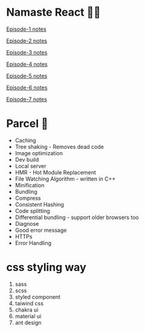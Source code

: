 # Namaste React 🙏🏻

[Episode-1 notes](https://docs.google.com/document/d/11--oprPYzNz5DFEbmqpkL-ipW-ehHTBd/edit?usp=drive_link&ouid=115259898732327540831&rtpof=true&sd=true)

[Episode-2 notes](https://docs.google.com/document/d/11BpQyp0df37MC_mVZS_C02Ys3D545PgI/edit?usp=drive_link&ouid=115259898732327540831&rtpof=true&sd=true)

[Episode-3 notes](https://docs.google.com/document/d/12GWC6wlkb0x0cCE3O6OrbGynlizTzAFo/edit?usp=drive_link&ouid=115259898732327540831&rtpof=true&sd=true)

[Episode-4 notes](https://docs.google.com/document/d/12ShxmR0b0AzjwnK01uzFNgw0EcmxHBMz/edit?usp=drive_link&ouid=115259898732327540831&rtpof=true&sd=true)

[Episode-5 notes](https://docs.google.com/document/d/13SxOoUTn1ey4W4N5y3BRkJrnOOK6HFVw/edit?usp=drive_link&ouid=115259898732327540831&rtpof=true&sd=true)

[Episode-6 notes](https://docs.google.com/document/d/13VoYfC5dX3omE1ZAO27Un7_aOHvlMexH/edit?usp=drive_link&ouid=115259898732327540831&rtpof=true&sd=true)

[Episode-7 notes](https://docs.google.com/document/d/13cD3DiSR0osw0s1F1DN1Y5GP7Hkd1W4k/edit?usp=drive_link&ouid=115259898732327540831&rtpof=true&sd=true)

# Parcel 🚀
- Caching
- Tree shaking - Removes dead code
- Image optimization
- Dev build
- Local server
- HMR - Hot Module Replacement
- File Watching Algorithm - written in C++
- Minification
- Bundling
- Compress
- Consistent Hashing
- Code splitting
- Differential bundling - support older browsers too
- Diagnose
- Good error message
- HTTPs
- Error Handling


# css styling way
1) sass
2) scss
3) styled component
4) taiwind css
5) chakra ui
6) material ui
7) ant design 
